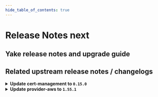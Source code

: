 ```yaml
---
hide_table_of_contents: true
---
```


# Release Notes next

## Yake release notes and upgrade guide

## Related upstream release notes / changelogs


<details>
<summary><b>Update cert-management to <code>0.15.0</code></b></summary>

# [gardener/cert-management]

## ✨ New Features

- `[OPERATOR]` Use `dnsrecords.extensions.gardener.cloud` API as an alternative to `dnsentries.dns.gardener.cloud` for DNS challenges. by @MartinWeindel [#177]

## Docker Images
- cert-management: `europe-docker.pkg.dev/gardener-project/releases/cert-controller-manager:v0.15.0`


</details>

<details>
<summary><b>Update provider-aws to <code>1.55.1</code></b></summary>

# [gardener/gardener-extension-provider-aws]

## 🐛 Bug Fixes

- `[OPERATOR]` Fixes a monitoring configuration issue that caused false CCM-down alerts to fire. by @AndreasBurger [#975]

## Docker Images
- gardener-extension-admission-aws: `europe-docker.pkg.dev/gardener-project/releases/gardener/extensions/admission-aws:v1.55.1`
- gardener-extension-provider-aws: `europe-docker.pkg.dev/gardener-project/releases/gardener/extensions/provider-aws:v1.55.1`


</details>
